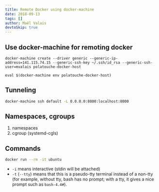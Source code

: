 ```yaml
---
title: Remote Docker using docker-machine
date: 2018-09-13
tags: []
author: Maël Valais
devtoSkip: true
---
```


## Use docker-machine for remoting docker

```shell
docker-machine create --driver generic --generic-ip-address=141.115.74.15 --generic-ssh-key ~/.ssh/id_rsa --generic-ssh-user=mvalais polatouche-docker-host

eval $(docker-machine env polatouche-docker-host)
```

## Tunneling

```sh
docker-machine ssh default -L 0.0.0.0:8000:localhost:8000
```

## Namespaces, cgroups

1. namespaces
2. cgroup (systemd-cgls)

## Commands

```sh
docker run --rm -it ubuntu
```

- `-i` means interactive (stdin will be attached)
- `-t` (`--tty`) means that this is a pseudo-tty terminal instead of a non-tty (for example, without tty, bash has no prompt; with a tty, it gives a nice prompt such as `bash-4.4#`).
